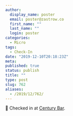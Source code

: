 ```yaml
---
author:
  display_name: poster
  email: poster@zastrow.co
  first_name: ""
  last_name: ""
  login: poster
categories:
  - Micro
tags:
  - Check-In
date: "2019-12-10T20:18:23Z"
meta:
published: true
status: publish
title: ""
type: post
slug: 762
aliases:
  - /2019/12/762/
---
```

<p><span>📍</span> Checked in at  <a href="http://4sq.com/as95Yy">Century Bar</a>.</p>
